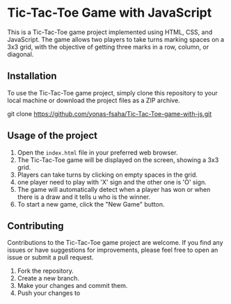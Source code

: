 # Tic-Tac-Toe Game with JavaScript

This is a Tic-Tac-Toe game project implemented using HTML, CSS, and JavaScript. The game allows two players to take turns marking spaces on a 3x3 grid, with the objective of getting three marks in a row, column, or diagonal.


## Installation

To use the Tic-Tac-Toe game project, simply clone this repository to your local machine or download the project files as a ZIP archive.

git clone https://github.com/yonas-fsaha/Tic-Tac-Toe-game-with-js.git

## Usage of the project

1. Open the `index.html` file in your preferred web browser.
2. The Tic-Tac-Toe game will be displayed on the screen, showing a 3x3 grid.
3. Players can take turns by clicking on empty spaces in the grid.
4. one player need to play with 'X' sign and the other one is 'O' sign.
5. The game will automatically detect when a player has won or when there is a draw and it tells u who is the winner.
6. To start a new game, click the "New Game" button.

## Contributing

Contributions to the Tic-Tac-Toe game project are welcome. If you find any issues or have suggestions for improvements, please feel free to open an issue or submit a pull request.

1. Fork the repository.
2. Create a new branch.
3. Make your changes and commit them.
4. Push your changes to 

